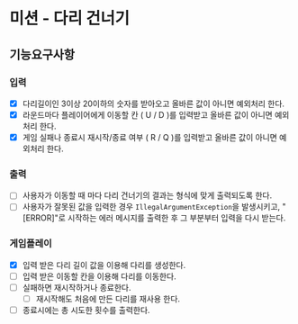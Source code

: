 # 미션 - 다리 건너기

## 기능요구사항

### 입력
- [x] 다리길이인 3이상 20이하의 숫자를 받아오고 올바른 값이 아니면 예외처리 한다.
- [x] 라운드마다 플레이어에게 이동할 칸 ( U / D )를 입력받고 올바른 값이 아니면 예외처리 한다.
- [x] 게임 실패나 종료시 재시작/종료 여부 ( R / Q )를 입력받고 올바른 값이 아니면 예외처리 한다.

### 출력
- [ ] 사용자가 이동할 때 마다 다리 건너기의 결과는 형식에 맞게 출력되도록 한다.
- [ ] 사용자가 잘못된 값을 입력한 경우 `IllegalArgumentException`을 발생시키고, "[ERROR]"로 시작하는 에러 메시지를 출력한 후 그 부분부터 입력을 다시 받는다. 

### 게임플레이
- [x] 입력 받은 다리 길이 값을 이용해 다리를 생성한다.
- [ ] 입력 받은 이동할 칸을 이용해 다리를 이동한다.
- [ ] 실패하면 재시작하거나 종료한다. 
  - [ ] 재시작해도 처음에 만든 다리를 재사용 한다.
- [ ] 종료시에는 총 시도한 횟수를 출력한다.